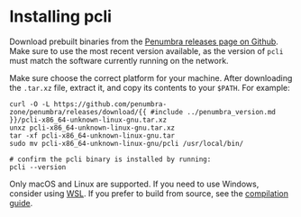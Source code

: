 # Installing pcli

Download prebuilt binaries from the [Penumbra releases page on Github](https://github.com/penumbra-zone/penumbra/releases).
Make sure to use the most recent version available, as the version of `pcli` must
match the software currently running on the network.

Make sure choose the correct platform for your machine. After downloading the `.tar.xz` file,
extract it, and copy its contents to your `$PATH`. For example:

```
curl -O -L https://github.com/penumbra-zone/penumbra/releases/download/{{ #include ../penumbra_version.md }}/pcli-x86_64-unknown-linux-gnu.tar.xz
unxz pcli-x86_64-unknown-linux-gnu.tar.xz
tar -xf pcli-x86_64-unknown-linux-gnu.tar
sudo mv pcli-x86_64-unknown-linux-gnu/pcli /usr/local/bin/

# confirm the pcli binary is installed by running:
pcli --version
```

Only macOS and Linux are supported. If you need to use Windows,
consider using [WSL]. If you prefer to build from source,
see the [compilation guide](../dev/build.md).

[WSL]: https://learn.microsoft.com/en-us/windows/wsl/install
